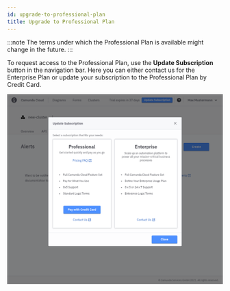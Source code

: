 ```yaml
---
id: upgrade-to-professional-plan
title: Upgrade to Professional Plan
---
```


:::note
The terms under which the Professional Plan is available might change in the future.
:::

To request access to the Professional Plan, use the **Update Subscription** button in the navigation bar. Here you can either contact us for the Enterprise Plan or update your subscription to the Professional Plan by Credit Card.

![paid-request](./img/early-access-paid-request.png)
